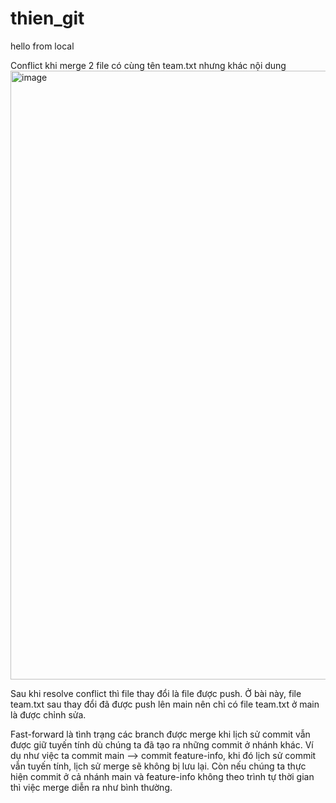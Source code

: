 # thien_git

hello from local


Conflict khi merge 2 file có cùng tên team.txt nhưng khác nội dung 
<img width="1850" height="974" alt="image" src="https://github.com/user-attachments/assets/6d18cf71-b87e-4ea5-baaf-9e318afc5998" />

Sau khi resolve conflict thì file thay đổi là file được push.
Ở bài này, file team.txt sau thay đổi đã được push lên main nên chỉ có file team.txt ở main là được chỉnh sửa.

Fast-forward là tình trạng các branch được merge khi lịch sử commit vẫn được giữ tuyến tính dù chúng ta đã tạo ra những commit ở nhánh khác. Ví dụ như việc ta commit main --> commit feature-info, khi đó lịch sử commit vẫn tuyến tính, lịch sử merge sẽ không bị lưu lại. Còn nếu chúng ta thực hiện commit ở cả nhánh main và feature-info không theo trình tự thời gian thì việc merge diễn ra như bình thường.
